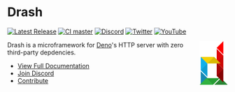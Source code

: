 # Drash

[![Latest Release](https://img.shields.io/github/release/drashland/deno-drash.svg?color=bright_green&label=latest)](#)
[![CI master](https://img.shields.io/github/workflow/status/drashland/deno-drash/master?label=ci%20-%20master)](#)
[![Discord](https://img.shields.io/badge/chat-on%20discord-blue)](https://discord.gg/RFsCSaHRWK)
[![Twitter](https://img.shields.io/twitter/url?label=%40drash_land&style=social&url=https%3A%2F%2Ftwitter.com%2Fdrash_land)](https://twitter.com/drash_land)
[![YouTube](https://img.shields.io/badge/tutorials-youtube-red)](https://rb.gy/vxmeed)

<img align="right" height="100" src="./logo.svg" alt="Drash logo">

Drash is a microframework for <a href="https://github.com/denoland/deno">Deno</a>'s HTTP server with zero third-party depdencies.

- [View Full Documentation](https://drash.land/drash)
- [Join Discord](https://discord.gg/RFsCSaHRWK)
- [Contribute](https://github.com/drashland/.github/blob/master/CONTRIBUTING.md)

